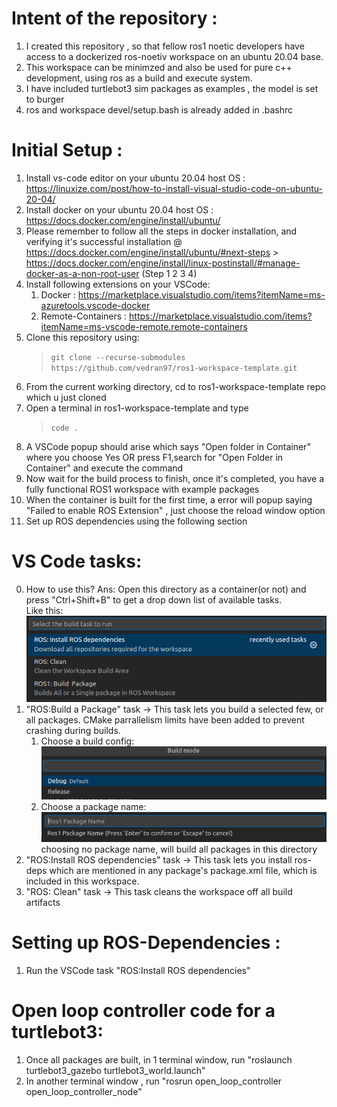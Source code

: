 # Intent of the repository : 

1. I created this repository , so that fellow ros1 noetic developers have access to a dockerized ros-noetiv workspace on an ubuntu 20.04 base.
2. This workspace can be minimzed and also be used for pure c++ development, using ros as a build and execute system.
3. I have included turtlebot3 sim packages as examples , the model is set to burger
4. ros and workspace devel/setup.bash is already added in .bashrc

# Initial Setup :

1. Install vs-code editor on your ubuntu 20.04 host OS : https://linuxize.com/post/how-to-install-visual-studio-code-on-ubuntu-20-04/
2. Install docker on your ubuntu 20.04 host OS : https://docs.docker.com/engine/install/ubuntu/
3. Please remember to follow all the steps in docker installation, and verifying it's successful installation @ https://docs.docker.com/engine/install/ubuntu/#next-steps > https://docs.docker.com/engine/install/linux-postinstall/#manage-docker-as-a-non-root-user (Step 1 2 3 4)
4. Install following extensions on your VSCode: 
    1. Docker : https://marketplace.visualstudio.com/items?itemName=ms-azuretools.vscode-docker
    2. Remote-Containers :  https://marketplace.visualstudio.com/items?itemName=ms-vscode-remote.remote-containers
5. Clone this repository using:
    > ``` git clone --recurse-submodules https://github.com/vedran97/ros1-workspace-template.git ```
6. From the current working directory, cd to ros1-workspace-template repo which u just cloned
7. Open a terminal in ros1-workspace-template and type 
    > ``` code . ```
8. A VSCode popup should arise which says "Open folder in Container" where you choose Yes OR press F1,search for "Open Folder in Container" and execute the command
9. Now wait for the build process to finish, once it's completed, you have a fully functional ROS1 workspace with example packages
11. When the container is built for the first time, a error will popup saying "Failed to enable ROS Extension" , just choose the reload window option
10. Set up ROS dependencies using the following section

# VS Code tasks:

0. How to use this? Ans: Open this directory as a container(or not) and press "Ctrl+Shift+B" to get a drop down list of available tasks.<br>Like this: <br> ![Tasks](./docs/tasks.png)
1. "ROS:Build a Package" task -> This task lets you build a selected few, or all packages. CMake parrallelism limits have been added to prevent crashing during builds.
    1. Choose a build config:<br>![Build-Config](./docs/buildmode.png)
    2. Choose a package name:<br>![Package-Name](./docs/pkgname.png)
<br>choosing no package name, will build all packages in this directory
2. "ROS:Install ROS dependencies" task -> This task lets you install ros-deps which are mentioned in any package's package.xml file, which is included in this workspace.
3. "ROS: Clean" task -> This task cleans the workspace off all build artifacts

# Setting up ROS-Dependencies :

1. Run the VSCode task "ROS:Install ROS dependencies"

# Open loop controller code for a turtlebot3:

1. Once all packages are built, in 1 terminal window, run "roslaunch turtlebot3_gazebo turtlebot3_world.launch"
2. In another terminal window , run "rosrun open_loop_controller open_loop_controller_node"






